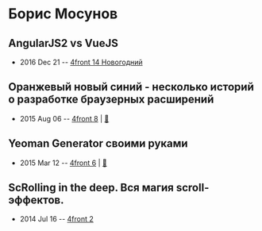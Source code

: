 # Борис Мосунов

## AngularJS2 vs VueJS
- 2016 Dec 21 -- [4front 14 Новогодний](https://www.youtube.com/watch?v=N0eKHWhTNXw)    
## Оранжевый новый синий - несколько историй о разработке браузерных расширений
- 2015 Aug 06 -- [4front 8](https://www.youtube.com/watch?v=-i9nNmCCFpA)  | [:notebook:](https://www.slideshare.net/chaykaborya/chrome-extension-firefox-extension)  
## Yeoman Generator своими руками
- 2015 Mar 12 -- [4front 6](https://www.youtube.com/watch?v=_5NxZLOXTWI)  | [:notebook:](https://www.slideshare.net/chaykaborya/yeoman-generator)  
## ScRolling in the deep. Вся магия scroll-эффектов.
- 2014 Jul 16 -- [4front 2](https://www.youtube.com/watch?v=2McxMXqHHjg)    
